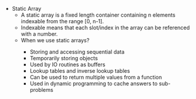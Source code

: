 <ul style="list-style-type: disc;">
    <li>Static Array<ol style="list-style-type: circle;">
            <li>A static array is a fixed length container containing n elements indexable from the range [0, n-1].</li>
            <li>Indexable means that each slot/index in the array can be referenced with a number.</li>
            <li>When we use static arrays?</li>
            <ul>
<li>Storing and accessing sequential data</li>
<li>Temporarily storing objects</li>
<li>Used by IO routines as buffers</li>
<li>Lookup tables and inverse lookup tables</li>
<li>Can be used to return multiple values from a function</li>
<li>Used in dynamic programming to cache answers to sub-problems</li></ul></ol></li></ul>
